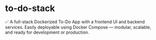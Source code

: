 # to-do-stack
✅ A full-stack Dockerized To-Do App with a frontend UI and backend services. Easily deployable using Docker Compose — modular, scalable, and ready for development or production.

